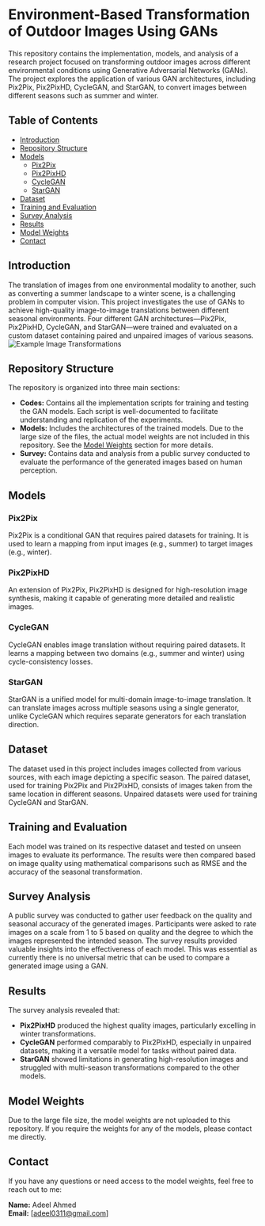 # Environment-Based Transformation of Outdoor Images Using GANs

This repository contains the implementation, models, and analysis of a research project focused on transforming outdoor images across different environmental conditions using Generative Adversarial Networks (GANs). The project explores the application of various GAN architectures, including Pix2Pix, Pix2PixHD, CycleGAN, and StarGAN, to convert images between different seasons such as summer and winter.

## Table of Contents

- [Introduction](#introduction)
- [Repository Structure](#repository-structure)
- [Models](#models)
  - [Pix2Pix](#pix2pix)
  - [Pix2PixHD](#pix2pixhd)
  - [CycleGAN](#cyclegan)
  - [StarGAN](#stargan)
- [Dataset](#dataset)
- [Training and Evaluation](#training-and-evaluation)
- [Survey Analysis](#survey-analysis)
- [Results](#results)
- [Model Weights](#model-weights)
- [Contact](#contact)

## Introduction

The translation of images from one environmental modality to another, such as converting a summer landscape to a winter scene, is a challenging problem in computer vision. This project investigates the use of GANs to achieve high-quality image-to-image translations between different seasonal environments. Four different GAN architectures—Pix2Pix, Pix2PixHD, CycleGAN, and StarGAN—were trained and evaluated on a custom dataset containing paired and unpaired images of various seasons.
![Example Image Transformations](intro.png)

## Repository Structure

The repository is organized into three main sections:

- **Codes:** Contains all the implementation scripts for training and testing the GAN models. Each script is well-documented to facilitate understanding and replication of the experiments.
- **Models:** Includes the architectures of the trained models. Due to the large size of the files, the actual model weights are not included in this repository. See the [Model Weights](#model-weights) section for more details.
- **Survey:** Contains data and analysis from a public survey conducted to evaluate the performance of the generated images based on human perception.

## Models

### Pix2Pix
Pix2Pix is a conditional GAN that requires paired datasets for training. It is used to learn a mapping from input images (e.g., summer) to target images (e.g., winter).

### Pix2PixHD
An extension of Pix2Pix, Pix2PixHD is designed for high-resolution image synthesis, making it capable of generating more detailed and realistic images.

### CycleGAN
CycleGAN enables image translation without requiring paired datasets. It learns a mapping between two domains (e.g., summer and winter) using cycle-consistency losses.

### StarGAN
StarGAN is a unified model for multi-domain image-to-image translation. It can translate images across multiple seasons using a single generator, unlike CycleGAN which requires separate generators for each translation direction.

## Dataset

The dataset used in this project includes images collected from various sources, with each image depicting a specific season. The paired dataset, used for training Pix2Pix and Pix2PixHD, consists of images taken from the same location in different seasons. Unpaired datasets were used for training CycleGAN and StarGAN.

## Training and Evaluation

Each model was trained on its respective dataset and tested on unseen images to evaluate its performance. The results were then compared based on image quality using mathematical comparisons such as RMSE and the accuracy of the seasonal transformation.

## Survey Analysis

A public survey was conducted to gather user feedback on the quality and seasonal accuracy of the generated images. Participants were asked to rate images on a scale from 1 to 5 based on quality and the degree to which the images represented the intended season. The survey results provided valuable insights into the effectiveness of each model. This was essential as currently there is no universal metric that can be used to compare a generated image using a GAN.

## Results

The survey analysis revealed that:
- **Pix2PixHD** produced the highest quality images, particularly excelling in winter transformations.
- **CycleGAN** performed comparably to Pix2PixHD, especially in unpaired datasets, making it a versatile model for tasks without paired data.
- **StarGAN** showed limitations in generating high-resolution images and struggled with multi-season transformations compared to the other models.

## Model Weights

Due to the large file size, the model weights are not uploaded to this repository. If you require the weights for any of the models, please contact me directly.

## Contact

If you have any questions or need access to the model weights, feel free to reach out to me:

**Name:** Adeel Ahmed  
**Email:** [adeel0311@gmail.com]
